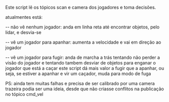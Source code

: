 Este script lê os tópicos scan e camera dos jogadores e toma decisões.

atualmentes está:

-- não vê nenhum jogador: anda em linha reta até encontrar objetos, pelo lidar, e desvia-se

-- vê um jogador para apanhar: aumenta a velocidade e vai em direção ao jogador

-- vê um jogador para fugir: anda de marcha a trás tentando não perder a visão do jogador e tentando tambem desviar de objetos para enganar o jogador que está a caçar
    este script dá mais valor a fugir que a apanhar, ou seja, se estiver a apanhar e vir um caçador, muda para modo de fuga

PS: ainda tem muitas falhas e precisa de ser calibrado
por uma camera trazeira podia ser uma ideia, desde que não criasse conflitos na publicação no tópico cmd_vel